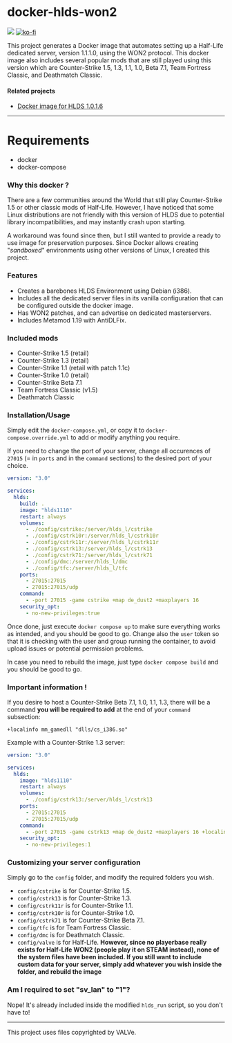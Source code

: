 # docker-hlds-won2

[![](https://c5.patreon.com/external/logo/become_a_patron_button.png)](https://patreon.baseq.fr)
[![ko-fi](https://ko-fi.com/img/githubbutton_sm.svg)](https://ko-fi.com/P5P27UZHV)

This project generates a Docker image that automates setting up a Half-Life dedicated server, version 1.1.1.0, using the WON2 protocol. This docker image also includes several popular mods that are still played using this version which are Counter-Strike 1.5, 1.3, 1.1, 1.0, Beta 7.1, Team Fortress Classic, and Deathmatch Classic.

#### Related projects
- [Docker image for HLDS 1.0.1.6](https://github.com/Ch0wW/docker-hlds-won2-1016)

---------------------

# Requirements
- docker
- docker-compose

### Why this docker ?

There are a few communities around the World that still play Counter-Strike 1.5 or other classic mods of Half-Life. However, I have noticed that some Linux distributions are not friendly with this version of HLDS due to potential library incompatibilities, and may instantly crash upon starting.

A workaround was found since then, but I still wanted to provide a ready to use image for preservation purposes. Since Docker allows creating "*sandboxed*" environments using other versions of Linux, I created this project. 

### Features
* Creates a barebones HLDS Environment using Debian (i386).
* Includes all the dedicated server files in its vanilla configuration that can be configured outside the docker image.
* Has WON2 patches, and can advertise on dedicated masterservers.
* Includes Metamod 1.19 with AntiDLFix.

### Included mods
- Counter-Strike 1.5 (retail)
- Counter-Strike 1.3 (retail)
- Counter-Strike 1.1 (retail with patch 1.1c)
- Counter-Strike 1.0 (retail)
- Counter-Strike Beta 7.1
- Team Fortress Classic (v1.5)
- Deathmatch Classic

### Installation/Usage

Simply edit the `docker-compose.yml`, or copy it to `docker-compose.override.yml` to add or modify anything you require.

If you need to change the port of your server, change all occurences of `27015` (= in `ports` and in the `command` sections) to the desired port of your choice.

```yml
version: "3.0"

services:
  hlds:
    build: .
    image: "hlds1110"
    restart: always
    volumes:
      - ./config/cstrike:/server/hlds_l/cstrike 
      - ./config/cstrk10r:/server/hlds_l/cstrk10r
      - ./config/cstrk11r:/server/hlds_l/cstrk11r
      - ./config/cstrk13:/server/hlds_l/cstrk13 
      - ./config/cstrk71:/server/hlds_l/cstrk71
      - ./config/dmc:/server/hlds_l/dmc 
      - ./config/tfc:/server/hlds_l/tfc
    ports:
      - 27015:27015
      - 27015:27015/udp
    command:
      - -port 27015 -game cstrike +map de_dust2 +maxplayers 16
    security_opt:
      - no-new-privileges:true
```

Once done, just execute `docker compose up` to make sure everything works as intended, and you should be good to go. Change also the `user` token so that it is checking with the user and group running the container, to avoid upload issues or potential permission problems.

In case you need to rebuild the image, just type `docker compose build` and you should be good to go.

### Important information !

If you desire to host a Counter-Strike Beta 7.1, 1.0, 1.1, 1.3, there will be a command **you will be required to add** at the end of your `command` subsection:

```
+localinfo mm_gamedll "dlls/cs_i386.so"
```

Example with a Counter-Strike 1.3 server:

```yml
version: "3.0"

services:
  hlds:
    image: "hlds1110"
    restart: always
    volumes:
      - ./config/cstrk13:/server/hlds_l/cstrk13 
    ports:
      - 27015:27015
      - 27015:27015/udp
    command:
      - -port 27015 -game cstrk13 +map de_dust2 +maxplayers 16 +localinfo mm_gamedll "dlls/cs_i386.so"
    security_opt:
      - no-new-privileges:1
```

### Customizing your server configuration

Simply go to the `config` folder, and modify the required folders you wish.

- `config/cstrike` is for Counter-Strike 1.5.
- `config/cstrk13` is for Counter-Strike 1.3.
- `config/cstrk11r` is for Counter-Strike 1.1.
- `config/cstrk10r` is for Counter-Strike 1.0.
- `config/cstrk71` is for Counter-Strike Beta 7.1.
- `config/tfc` is for Team Fortress Classic. 
- `config/dmc` is for Deathmatch Classic. 
- `config/valve` is for Half-Life. **However, since no playerbase really exists for Half-Life WON2 (people play it on STEAM instead), none of the system files have been included. If you still want to include custom data for your server, simply add whatever you wish inside the folder, and rebuild the image** 

### Am I required to set "sv_lan" to "1"?
Nope! It's already included inside the modified `hlds_run` script, so you don't have to!

-----------

This project uses files copyrighted by VALVe. 